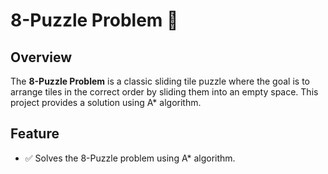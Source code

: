 # 8-Puzzle Problem 🧩  

## Overview  
The **8-Puzzle Problem** is a classic sliding tile puzzle where the goal is to arrange tiles in the correct order by sliding them into an empty space. This project provides a solution using A* algorithm.  

## Feature
- ✅ Solves the 8-Puzzle problem using A* algorithm.  
